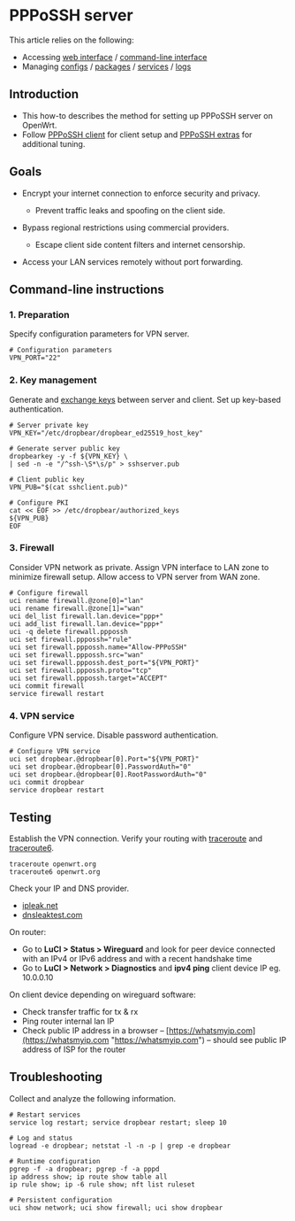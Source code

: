 # PPPoSSH server

This article relies on the following:

- Accessing [web interface](/docs/guide-quick-start/walkthrough_login "docs:guide-quick-start:walkthrough_login") / [command-line interface](/docs/guide-quick-start/sshadministration "docs:guide-quick-start:sshadministration")
- Managing [configs](/docs/guide-user/base-system/uci "docs:guide-user:base-system:uci") / [packages](/docs/guide-user/additional-software/managing_packages "docs:guide-user:additional-software:managing_packages") / [services](/docs/guide-user/base-system/managing_services "docs:guide-user:base-system:managing_services") / [logs](/docs/guide-user/base-system/log.essentials "docs:guide-user:base-system:log.essentials")

## Introduction

- This how-to describes the method for setting up PPPoSSH server on OpenWrt.
- Follow [PPPoSSH client](/docs/guide-user/services/vpn/pppossh/client "docs:guide-user:services:vpn:pppossh:client") for client setup and [PPPoSSH extras](/docs/guide-user/services/vpn/pppossh/extras "docs:guide-user:services:vpn:pppossh:extras") for additional tuning.

## Goals

- Encrypt your internet connection to enforce security and privacy.
  
  - Prevent traffic leaks and spoofing on the client side.
- Bypass regional restrictions using commercial providers.
  
  - Escape client side content filters and internet censorship.
- Access your LAN services remotely without port forwarding.

## Command-line instructions

### 1. Preparation

Specify configuration parameters for VPN server.

```
# Configuration parameters
VPN_PORT="22"
```

### 2. Key management

Generate and [exchange keys](/docs/guide-user/services/vpn/pppossh/start#key_management "docs:guide-user:services:vpn:pppossh:start") between server and client. Set up key-based authentication.

```
# Server private key
VPN_KEY="/etc/dropbear/dropbear_ed25519_host_key"
 
# Generate server public key
dropbearkey -y -f ${VPN_KEY} \
| sed -n -e "/^ssh-\S*\s/p" > sshserver.pub
 
# Client public key
VPN_PUB="$(cat sshclient.pub)"
 
# Configure PKI
cat << EOF >> /etc/dropbear/authorized_keys
${VPN_PUB}
EOF
```

### 3. Firewall

Consider VPN network as private. Assign VPN interface to LAN zone to minimize firewall setup. Allow access to VPN server from WAN zone.

```
# Configure firewall
uci rename firewall.@zone[0]="lan"
uci rename firewall.@zone[1]="wan"
uci del_list firewall.lan.device="ppp+"
uci add_list firewall.lan.device="ppp+"
uci -q delete firewall.pppossh
uci set firewall.pppossh="rule"
uci set firewall.pppossh.name="Allow-PPPoSSH"
uci set firewall.pppossh.src="wan"
uci set firewall.pppossh.dest_port="${VPN_PORT}"
uci set firewall.pppossh.proto="tcp"
uci set firewall.pppossh.target="ACCEPT"
uci commit firewall
service firewall restart
```

### 4. VPN service

Configure VPN service. Disable password authentication.

```
# Configure VPN service
uci set dropbear.@dropbear[0].Port="${VPN_PORT}"
uci set dropbear.@dropbear[0].PasswordAuth="0"
uci set dropbear.@dropbear[0].RootPasswordAuth="0"
uci commit dropbear
service dropbear restart
```

## Testing

Establish the VPN connection. Verify your routing with [traceroute](http://man.cx/traceroute%288%29 "http://man.cx/traceroute%288%29") and [traceroute6](http://man.cx/traceroute6%288%29 "http://man.cx/traceroute6%288%29").

```
traceroute openwrt.org
traceroute6 openwrt.org
```

Check your IP and DNS provider.

- [ipleak.net](https://ipleak.net/ "https://ipleak.net/")
- [dnsleaktest.com](https://www.dnsleaktest.com/ "https://www.dnsleaktest.com/")

On router:

- Go to **LuCI &gt; Status &gt; Wireguard** and look for peer device connected with an IPv4 or IPv6 address and with a recent handshake time
- Go to **LuCI &gt; Network &gt; Diagnostics** and **ipv4 ping** client device IP eg. 10.0.0.10

On client device depending on wireguard software:

- Check transfer traffic for tx &amp; rx
- Ping router internal lan IP
- Check public IP address in a browser – [https://whatsmyip.com](https://whatsmyip.com "https://whatsmyip.com") – should see public IP address of ISP for the router

## Troubleshooting

Collect and analyze the following information.

```
# Restart services
service log restart; service dropbear restart; sleep 10
 
# Log and status
logread -e dropbear; netstat -l -n -p | grep -e dropbear
 
# Runtime configuration
pgrep -f -a dropbear; pgrep -f -a pppd
ip address show; ip route show table all
ip rule show; ip -6 rule show; nft list ruleset
 
# Persistent configuration
uci show network; uci show firewall; uci show dropbear
```
